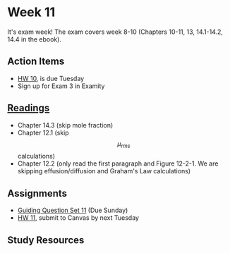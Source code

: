 # Week 11

It's exam week!  The exam covers week 8-10 (Chapters 10-11, 13, 14.1-14.2, 14.4 in the ebook). 

## Action Items
* [HW 10](https://genchem.science.psu.edu/homework-10-houck), is due Tuesday
* Sign up for Exam 3 in Examity


## [Readings](https://genchem.science.psu.edu)
* Chapter 14.3 (skip mole fraction)
* Chapter 12.1 (skip $$\mu_{rms}$$ calculations)
* Chapter 12.2 (only read the first paragraph and Figure  12-2-1. We are skipping effusion/diffusion and Graham's Law calculations)


## Assignments

- [Guiding Question Set 11](https://psu.instructure.com/courses/1866869/quizzes/331) (Due Sunday)
- [HW 11](https://genchem.science.psu.edu/homework-11-houck), submit to Canvas by next Tuesday


## Study Resources






